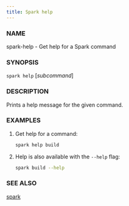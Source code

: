 ```yaml
---
title: Spark help
---
```


### NAME

spark-help - Get help for a Spark command

### SYNOPSIS

`spark help` [*subcommand*]

### DESCRIPTION

Prints a help message for the given command.

### EXAMPLES

1. Get help for a command:

   ```sh
   spark help build
   ```

2. Help is also available with the `--help` flag:
   ```sh
   spark build --help
   ```

### SEE ALSO

[spark](./spark.md)
